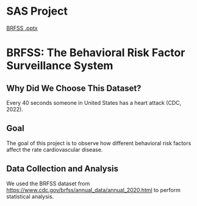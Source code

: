 # SAS Project
[BRFSS .pptx](https://github.com/zjzhang17/SAS_Project/files/10314319/BRFSS.pptx)
# BRFSS: The Behavioral Risk Factor Surveillance System 

## Why Did We Choose This Dataset?
Every 40 seconds someone in United States has a heart attack (CDC, 2022).

## Goal
The goal of this project is to observe how different behavioral risk factors affect the rate cardiovascular disease.

## Data Collection and Analysis
We used the BRFSS dataset from https://www.cdc.gov/brfss/annual_data/annual_2020.html to perform statistical analysis.

